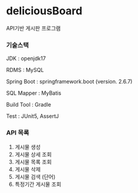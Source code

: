 # deliciousBoard
API기반 게시판 프로그램<br>

### 기술스택<br>

JDK : openjdk17<br> 

RDMS : MySQL<br>

Spring Boot : springframework.boot (version. 2.6.7) <br>

SQL Mapper : MyBatis <br>

Build Tool : Gradle <br>

Test : JUnit5, AssertJ <br>

### API 목록<br>

1. 게시물 생성 <br>
2. 게시물 상세 조회<br> 
3. 게시물 목록 조회 <br>
4. 게시물 삭제 <br>
5. 게시물 검색 (단어) <br>
6. 특정기간 게시물 조회 <br>
